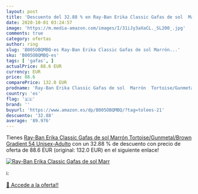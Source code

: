 ```yaml
---
layout: post
title: 'Descuento del 32.88 % en Ray-Ban Erika Classic Gafas de sol  Marr'
date: 2020-10-01 03:24:57
image: 'https://m.media-amazon.com/images/I/31iJy3aXaCL._SL200_.jpg'
comments: true
category: ofertas
author: ring
slug: 'B005OBQMBQ-es Ray-Ban Erika Classic Gafas de sol Marrón...'
sku: 'B005OBQMBQ-es'
tags: [ 'gafas', ]
actualPrice: 88.6 EUR
currency: EUR
price: 88.6
comparePrice: 132.0 EUR
prodname: 'Ray-Ban Erika Classic Gafas de sol  Marrón  Tortoise/Gunmetal/Brown Gradient   54 Unisex-Adulto'
country: 'es'
flag: '🇪🇸'
brand: ''
buyurl: 'https://www.amazon.es/dp/B005OBQMBQ/?tag=tolees-21'
descuento: '32.88'
average: '89.976'
---
```


Tienes [Ray-Ban Erika Classic Gafas de sol  Marrón  Tortoise/Gunmetal/Brown Gradient   54 Unisex-Adulto](https://www.amazon.es/dp/B005OBQMBQ/?tag=tolees-21) con un 32.88 % de descuento con precio de oferta de 88.6 EUR (original: 132.0 EUR) en el siguiente enlace!

[![Ray-Ban Erika Classic Gafas de sol  Marr](https://m.media-amazon.com/images/I/31iJy3aXaCL._SL200_.jpg)](https://www.amazon.es/dp/B005OBQMBQ/?tag=tolees-21)

ℹ️:


[🛒 Accede a la oferta!!](https://www.amazon.es/dp/B005OBQMBQ/?tag=tolees-21)
